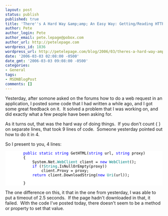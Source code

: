 ```yaml
---
layout: post
status: publish
published: true
title: 'There''s A Hard Way &amp;amp; An Easy Way: Getting/Reading HTTP Responses'
author: Pete
author_login: Pete
author_email: pete.lepage@pobox.com
author_url: http://petelepage.com
wordpress_id: 1836
wordpress_url: http://petelepage.com/blog/2006/03/theres-a-hard-way-amp-an-easy-way-gettingreading-http-responses/
date: '2006-03-03 02:08:00 -0500'
date_gmt: '2006-03-03 09:08:00 -0500'
categories:
- General
tags:
- MSDNBlogPost
comments: []
---
```

<p>Yesterday, after somone asked on the forums how to do a web request in an application, I posted some code that I had written a while ago, and I got some great feedback on it.&nbsp; It solved a problem that I was working on, and did exactly what a few people have been asking for.</p>
<p>As it turns out, that was the hard way of doing things.&nbsp; If you don't count { } on separate lines, that took 9 lines of code.&nbsp; Someone yesterday pointed out how to do it in 4.&nbsp; </p>
<p>So I present to you, 4 lines:</p>
<div style="FONT-SIZE: 9pt; FONT-FAMILY: monospace; BACKGROUND-COLOR: white">&nbsp;&nbsp;&nbsp;&nbsp;&nbsp;&nbsp;&nbsp;&nbsp;<font color="blue">public</font><font color="black"> </font><font color="blue">static</font><font color="black"> </font><font color="blue">string</font><font color="black"> GetHTML(</font><font color="blue">string</font><font color="black"> url, </font><font color="blue">string</font><font color="black"> proxy)<br />&nbsp;&nbsp;&nbsp;&nbsp;&nbsp;&nbsp;&nbsp;&nbsp;{<br />&nbsp;&nbsp;&nbsp;&nbsp;&nbsp;&nbsp;&nbsp;&nbsp;&nbsp;&nbsp;&nbsp;&nbsp;System.Net.</font><font color="teal">WebClient</font><font color="black"> client = </font><font color="blue">new</font><font color="black"> </font><font color="teal">WebClient</font><font color="black">();<br />&nbsp;&nbsp;&nbsp;&nbsp;&nbsp;&nbsp;&nbsp;&nbsp;&nbsp;&nbsp;&nbsp;&nbsp;</font><font color="blue">if</font><font color="black"> (!</font><font color="teal">String</font><font color="black">.IsNullOrEmpty(proxy))<br />&nbsp;&nbsp;&nbsp;&nbsp;&nbsp;&nbsp;&nbsp;&nbsp;&nbsp;&nbsp;&nbsp;&nbsp;&nbsp;&nbsp;&nbsp;&nbsp;client.Proxy = proxy;<br />&nbsp;&nbsp;&nbsp;&nbsp;&nbsp;&nbsp;&nbsp;&nbsp;&nbsp;&nbsp;&nbsp;&nbsp;</font><font color="blue">return</font><font color="black"> client.DownloadString(</font><font color="blue">new</font><font color="black"> </font><font color="teal">Uri</font><font color="black">(</font>url<font color="black">));</p>
<p>&nbsp;&nbsp;&nbsp;&nbsp;&nbsp;&nbsp;&nbsp;&nbsp;}</font> </div>
<p>The one difference on this, it that in the one from yesterday, I was able to put a timeout of 2.5 seconds.&nbsp; If the page hadn't downloaded in that, it failed.&nbsp; With the code I've posted today, there doesn't seem to be a method or property to set that value.</p>

